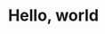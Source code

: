 ---
title: 'Hello, world'
layout: 'layouts/home.html'
intro:
    eyebrow: 'Digital Marketing id our'
    main: 'Bread & Butter'
    summary: 'Let us help you create the perfect campaign with our multi-faceted team of talented creatives.'
    buttonText: 'See our work'
    buttonUrl: '/work'
    image: './images/bg/toast.jpg'
    imageAlt: 'Buttered toasted white bread'
primaryCTA:
    title: "This is and agency that doesn't actually exist"
    summary: 'This is the project site you build when you take the "Learn Eleventy From Scratch"
              course so it is all made up as a pretend context. You will learn a lot about Eleventy by building
              this site though. Take the course today!'
    buttonText: 'Buy a copy'
    buttonUrl: 'https://learneleventyfromscratch.com'
---